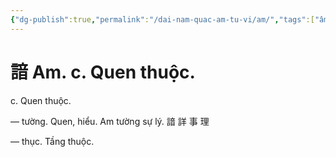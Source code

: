 ```yaml
---
{"dg-publish":true,"permalink":"/dai-nam-quac-am-tu-vi/am/","tags":["âm-tự-vị"],"created":"2025-08-16T13:46:48.219+07:00"}
---
```


# 諳 Am. c. Quen thuộc.

c. Quen thuộc.


— tường. Quen, hiểu. Am tường sự lý. 諳 詳 事 理

— thục. Tầng thuộc.